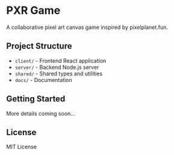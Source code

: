 # PXR Game

A collaborative pixel art canvas game inspired by pixelplanet.fun.

## Project Structure

- `client/` - Frontend React application
- `server/` - Backend Node.js server
- `shared/` - Shared types and utilities
- `docs/` - Documentation

## Getting Started

More details coming soon...

## License

MIT License 